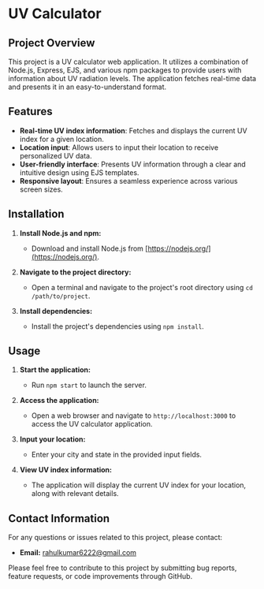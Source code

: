 # UV Calculator

## Project Overview

This project is a UV calculator web application. It utilizes a combination of Node.js, Express, EJS, and various npm packages to provide users with information about UV radiation levels. The application fetches real-time data and presents it in an easy-to-understand format.

## Features

* **Real-time UV index information**: Fetches and displays the current UV index for a given location.
* **Location input**: Allows users to input their location to receive personalized UV data.
* **User-friendly interface**: Presents UV information through a clear and intuitive design using EJS templates.
* **Responsive layout**: Ensures a seamless experience across various screen sizes.

## Installation

1. **Install Node.js and npm:**
   - Download and install Node.js from [https://nodejs.org/](https://nodejs.org/).

2. **Navigate to the project directory:**
   - Open a terminal and navigate to the project's root directory using `cd /path/to/project`.

3. **Install dependencies:**
   - Install the project's dependencies using `npm install`.

## Usage

1. **Start the application:**
   - Run `npm start` to launch the server.

2. **Access the application:**
   - Open a web browser and navigate to `http://localhost:3000` to access the UV calculator application.

3. **Input your location:**
   - Enter your city and state in the provided input fields.

4. **View UV index information:**
   - The application will display the current UV index for your location, along with relevant details.

## Contact Information

For any questions or issues related to this project, please contact:

* **Email:** [rahulkumar6222@gmail.com](mailto:rahulkumar6222@gmail.com)

Please feel free to contribute to this project by submitting bug reports, feature requests, or code improvements through GitHub. 

